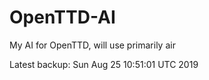# OpenTTD-AI
My AI for OpenTTD, will use primarily air

Latest backup: Sun Aug 25 10:51:01 UTC 2019
